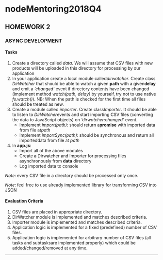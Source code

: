 # nodeMentoring2018Q4

## HOMEWORK 2
### ASYNC DEVELOPMENT
#### Tasks
1. Create a directory called ​*data*​. We will assume that CSV files with 
new products will be uploaded in this directory for processing by our application
2. In your application create a local module called ​*dirwatcher*​. Create
 class *​DirWatcher* that should be able to watch a given ​**path**​​ with a 
 given **​delay** ​​and emit a​​ *‘​changed​‘* event if directory contents 
 have been changed (implement method *watch(path, delay)* by yourself, 
 try not to use native ​*fs.watch()​*).
NB: When the path is checked for the first time all files should be 
treated as new.
3. Create a module called ​*importer​*. Create class ​*Importer​*. It should 
be able to listen to *DirWatcher* ​events and start importing CSV files 
(converting the data to JavaScript objects) on *‘​dirwatcher:changed​’* event.
    - Implement ​*import(path)*​: should return a **​promise** ​​with imported
     data from file at *​path*​
    - Implement ​*importSync(path)*​: should be synchronous and return all
     importeddata from file at *​path*​
4. In ​**app.js**​:​
    - Import all of the above modules
    - Create a ​Dirwatcher​ and ​Importer​ for processing files asynchronously 
    from **data** ​directory
    - Log imported data to console
    
*Note*: every CSV file in a directory should be processed only once.

*Note*: feel free to use already implemented library for transforming 
CSV into JSON


#### Evaluation Criteria
1. CSV files are placed in appropriate directory.
2. DirWatcher​ module is implemented and matches described criteria.
3. Importer ​module is implemented and matches described criteria.
4. Application logic is implemented for a fixed (predefined) number of CSV files.
5. Application logic is implemented for arbitrary number of CSV files 
(all tasks and subtasksare implemented properly) which could be added/changed/removed at any time.
---
